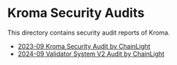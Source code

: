 <!-- DOCTOC SKIP -->
# Kroma Security Audits

This directory contains security audit reports of Kroma.

- [2023-09 Kroma Security Audit by ChainLight](./2023_09_Kroma_Security_Audit_ChainLight.pdf)
- [2024-09 Validator System V2 Audit by ChainLight](./2024_09_Validator_System_V2_ChainLight.pdf)
